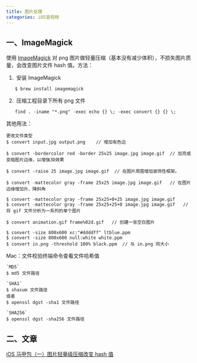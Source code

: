 ```yaml
---
title: 图片处理
categories: iOS音视频
---
```


## 一、ImageMagick

使用 [ImageMagick](http://www.imagemagick.org/) 对 png 图片做轻量压缩（基本没有减少体积），不损失图片质量，会改变图片文件 hash 值。方法：

1.   安装 ImageMagick  

	```
	$ brew install imagemagick
	```
	
2.   压缩工程目录下所有 png 文件  

	```
	find . -iname "*.png" -exec echo {} \; -exec convert {} {} \;
	```

其他用法：

```
更改文件类型
$ convert input.jpg output.png    // 增加有色边

$ convert -bordercolor red -border 25x25 image.jpg image.gif  // 加亮或变暗图片边缘，以增强3D效果

$ convert -raise 25 image.jpg image.gif  // 在图片周围增加装饰性框架。

$ convert -mattecolor gray -frame 25x25 image.jpg image.gif   // 在图片边缘增加升、降斜角

$ convert -mattecolor gray -frame 25x25+0+25 image.jpg image.gif
$ convert -mattecolor gray -frame 25x25+25+0 image.jpg image.gif   // 将 gif 文件分析为一系列的单个图片

$ convert animation.gif frame%02d.gif   // 创建一张空白图片

$ convert -size 800x600 xc:"#ddddff" ltblue.ppm
$ convert -size 800x600 null:white white.ppm
$ convert in.png -threshold 100% black.ppm  // 与 in.png 同大小
```

Mac：文件校验终端命令查看文件哈希值

```
`MD5`
$ md5 文件路径

`SHA1`
$ shasum 文件路径 
或者
$ openssl dgst -sha1 文件路径

`SHA256`
$ openssl dgst -sha256 文件路径
```

## 二、文章

[iOS 马甲包（一）图片轻量级压缩改变 hash 值](https://www.jianshu.com/p/587c85229a4c)